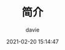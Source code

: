 ---
title: 简介
date: 2021-02-20 15:14:47
aubot: Davie
portrait: 'https://sf1-ttcdn-tos.pstatp.com/img/user-avatar/d718782c09dfd8c31c0926ca52abd83e~300x300.image'
describe: ''
type: "about"
layout: "about"
author: davie
---